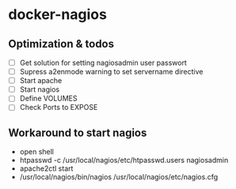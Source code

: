 # docker-nagios

## Optimization & todos
- [ ] Get solution for setting nagiosadmin user passwort
- [ ] Supress a2enmode warning to set servername directive
- [ ] Start apache
- [ ] Start nagios
- [ ] Define VOLUMES
- [ ] Check Ports to EXPOSE

## Workaround to start nagios
- open shell
- htpasswd -c /usr/local/nagios/etc/htpasswd.users nagiosadmin
- apache2ctl start
- /usr/local/nagios/bin/nagios /usr/local/nagios/etc/nagios.cfg
